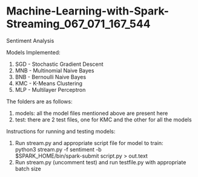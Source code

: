 # Machine-Learning-with-Spark-Streaming_067_071_167_544
Sentiment Analysis

Models Implemented:
1. SGD - Stochastic Gradient Descent 
2. MNB - Multinomial Naive Bayes 
3. BNB - Bernoulli Naive Bayes
4. KMC - K-Means Clustering 
5. MLP - Multilayer Perceptron

The folders are as follows:
1. models: all the model files mentioned above are present here
2. test: there are 2 test files, one for KMC and the other for all the models

Instructions for running and testing models:

1. Run stream.py and appropriate script file for model to train:
   <br>
   python3 stream.py -f sentiment -b <batchsize>
   <br>
   $SPARK_HOME/bin/spark-submit script.py > out.text 
   <br>
2. Run stream.py (uncomment test) and run testfile.py with appropriate batch size

  
